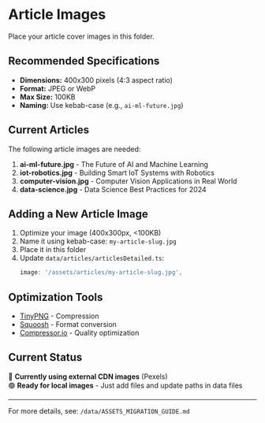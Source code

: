 # Article Images

Place your article cover images in this folder.

## Recommended Specifications

- **Dimensions:** 400x300 pixels (4:3 aspect ratio)
- **Format:** JPEG or WebP
- **Max Size:** 100KB
- **Naming:** Use kebab-case (e.g., `ai-ml-future.jpg`)

## Current Articles

The following article images are needed:

1. **ai-ml-future.jpg** - The Future of AI and Machine Learning
2. **iot-robotics.jpg** - Building Smart IoT Systems with Robotics
3. **computer-vision.jpg** - Computer Vision Applications in Real World
4. **data-science.jpg** - Data Science Best Practices for 2024

## Adding a New Article Image

1. Optimize your image (400x300px, <100KB)
2. Name it using kebab-case: `my-article-slug.jpg`
3. Place it in this folder
4. Update `data/articles/articlesDetailed.ts`:
   ```typescript
   image: '/assets/articles/my-article-slug.jpg',
   ```

## Optimization Tools

- [TinyPNG](https://tinypng.com/) - Compression
- [Squoosh](https://squoosh.app/) - Format conversion
- [Compressor.io](https://compressor.io/) - Quality optimization

## Current Status

🔴 **Currently using external CDN images** (Pexels)  
🟢 **Ready for local images** - Just add files and update paths in data files

---

For more details, see: `/data/ASSETS_MIGRATION_GUIDE.md`
